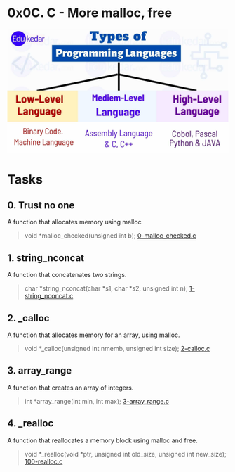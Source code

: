 
# **0x0C. C - More malloc, free**

![More Mallocs](assets/lowlevel.png)

# Tasks

## **0. Trust no one**
A function that allocates memory using malloc
> void *malloc_checked(unsigned int b);
[0-malloc_checked.c](https://github.com/Viestar/alx-low_level_programming/commit/3cb40f8b0d541d51d2a32627f210553567c040eb)

## **1. string_nconcat**
A function that concatenates two strings.
> char *string_nconcat(char *s1, char *s2, unsigned int n);
[1-string_nconcat.c](https://github.com/Viestar/alx-low_level_programming/commit/be761cccbde1074efbf62f26c5ed880a80b88b63)

## **2. _calloc**
A function that allocates memory for an array, using malloc.
> void *_calloc(unsigned int nmemb, unsigned int size);
[2-calloc.c](https://github.com/Viestar/alx-low_level_programming/commit/f8cf982b46b634e900fed3f2baeabe31f857b61d)

## **3. array_range**
A function that creates an array of integers.
> int *array_range(int min, int max);
[3-array_range.c](https://github.com/Viestar/alx-low_level_programming/commit/dbaa558db72ac4a84b67646471b5865e799c984e)

## **4. _realloc**
A  function that reallocates a memory block using malloc and free.
> void *_realloc(void *ptr, unsigned int old_size, unsigned int new_size);
[100-realloc.c](https://github.com/Viestar/alx-low_level_programming/commit/dbaa558db72ac4a84b67646471b5865e799c984e)